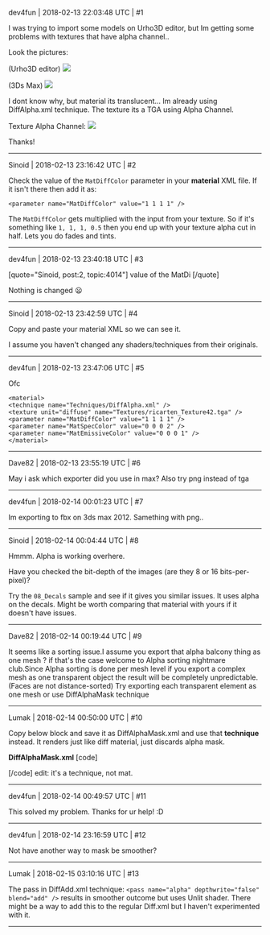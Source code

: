 dev4fun | 2018-02-13 22:03:48 UTC | #1

I was trying to import some models on Urho3D editor, but Im getting some problems with textures that have alpha channel..

Look the pictures:

(Urho3D editor)
<img src='//cdck-file-uploads-global.s3.dualstack.us-west-2.amazonaws.com/standard17/uploads/urho3d/original/2X/7/7c22f5199b2515baa73f8962e3fc95efa2153d0b.png'>

(3Ds Max)
<img src='//cdck-file-uploads-global.s3.dualstack.us-west-2.amazonaws.com/standard17/uploads/urho3d/original/2X/0/08dcd4267192f2f701d8b5fba3954fffac7c1bc5.png'>

I dont know why, but material its translucent... Im already using DiffAlpha.xml technique. The texture its a TGA using Alpha Channel.

Texture Alpha Channel:
<img src='//cdck-file-uploads-global.s3.dualstack.us-west-2.amazonaws.com/standard17/uploads/urho3d/original/2X/4/430dacd07a8ab18ec6f3f949338305bff0b2a456.png'>

Thanks!

-------------------------

Sinoid | 2018-02-13 23:16:42 UTC | #2

Check the value of the `MatDiffColor` parameter in your **material** XML file. If it isn't there then add it as:

`<parameter name="MatDiffColor" value="1 1 1 1" />`

The `MatDiffColor` gets multiplied with the input from your texture. So if it's something like `1, 1, 1, 0.5` then you end up with your texture alpha cut in half. Lets you do fades and tints.

-------------------------

dev4fun | 2018-02-13 23:40:18 UTC | #3

[quote="Sinoid, post:2, topic:4014"]
value of the MatDi
[/quote]


Nothing is changed :frowning:

-------------------------

Sinoid | 2018-02-13 23:42:59 UTC | #4

Copy and paste your material XML so we can see it.

I assume you haven't changed any shaders/techniques from their originals.

-------------------------

dev4fun | 2018-02-13 23:47:06 UTC | #5

Ofc

	<material>
	<technique name="Techniques/DiffAlpha.xml" />
	<texture unit="diffuse" name="Textures/ricarten_Texture42.tga" />
	<parameter name="MatDiffColor" value="1 1 1 1" />
	<parameter name="MatSpecColor" value="0 0 0 2" />
	<parameter name="MatEmissiveColor" value="0 0 0 1" />
	</material>

-------------------------

Dave82 | 2018-02-13 23:55:19 UTC | #6

May i ask which exporter did you use in max? Also try png instead of tga

-------------------------

dev4fun | 2018-02-14 00:01:23 UTC | #7

Im exporting to fbx on 3ds max 2012. 
Samething with png..

-------------------------

Sinoid | 2018-02-14 00:04:44 UTC | #8

Hmmm. Alpha is working overhere.

Have you checked the bit-depth of the images (are they 8 or 16 bits-per-pixel)?

Try the `08_Decals` sample and see if it gives you similar issues. It uses alpha on the decals. Might be worth comparing that material with yours if it doesn't have issues.

-------------------------

Dave82 | 2018-02-14 00:19:44 UTC | #9

It seems like a sorting issue.I assume you export that alpha balcony thing as one mesh ? if that's the case welcome to Alpha sorting nightmare club.Since Alpha sorting is done per mesh level if you export a complex mesh as one transparent object the result will be completely unpredictable.(Faces are not distance-sorted) Try exporting each transparent element as one mesh or use DiffAlphaMask technique

-------------------------

Lumak | 2018-02-14 00:50:00 UTC | #10

Copy below block and save it as DiffAlphaMask.xml and use that **technique** instead. It renders just like diff material, just discards alpha mask.

**DiffAlphaMask.xml**
[code]
<technique vs="LitSolid" ps="LitSolid" psdefines="DIFFMAP ALPHAMASK">
    <pass name="base" />
    <pass name="litbase" psdefines="AMBIENT" />
    <pass name="light" depthtest="equal" depthwrite="false" blend="add" />
    <pass name="prepass" psdefines="PREPASS" />
    <pass name="material" psdefines="MATERIAL" depthtest="equal" depthwrite="false" />
    <pass name="deferred" psdefines="DEFERRED" />
    <pass name="depth" vs="Depth" ps="Depth" />
    <pass name="shadow" vs="Shadow" ps="Shadow" />
</technique>

[/code]
edit: it's a technique, not mat.

-------------------------

dev4fun | 2018-02-14 00:49:57 UTC | #11

This solved my problem. Thanks for ur help! :D

-------------------------

dev4fun | 2018-02-14 23:16:59 UTC | #12

Not have another way to mask be smoother?

-------------------------

Lumak | 2018-02-15 03:10:16 UTC | #13

The pass in DiffAdd.xml technique:
```<pass name="alpha" depthwrite="false" blend="add" />```
results in smoother outcome but uses Unlit shader.  There might be a way to add this to the regular Diff.xml but I haven't experimented with it.

-------------------------

